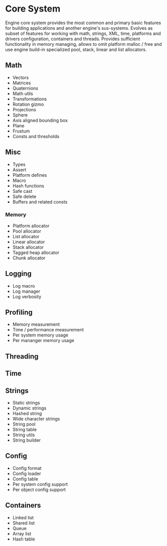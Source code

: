 # Core System

Engine core system provides the most common and primary basic features for building applications and another engine's sus-systems. Evolves as subset of features for working with math, strings, XML, time, platforms and drivers configuration,
containers and threads. Provides sufficient functionality in memory managing, allows to omit platform malloc / free
and use engine build-in specialized pool, stack, linear and list allocators. 

## Math

* Vectors
* Matrices
* Quaternions
* Math utils
* Transformations
* Rotation gizmo
* Projections
* Sphere
* Axis aligned bounding box
* Plane
* Frustum
* Consts and thresholds

## Misc

* Types
* Assert
* Platform defines
* Macro
* Hash functions
* Safe cast
* Safe delete
* Buffers and related consts

### Memory

* Platform allocator
* Pool allocator
* List allocator
* Linear allocator
* Stack allocator
* Tagged heap allocator
* Chunk allocator

## Logging

* Log macro
* Log manager
* Log verbosity

## Profiling

* Memory measurement
* Time / performance measurement
* Per system memory usage
* Per mananger memory usage

## Threading

## Time

## Strings

* Static strings
* Dynamic strings
* Hashed string
* Wide character strings
* String pool
* String table
* String utils
* String builder

## Config

* Config format
* Config loader
* Config table
* Per system config support
* Per object config support

## Containers

* Linked list
* Shared list
* Queue
* Array list
* Hash table
